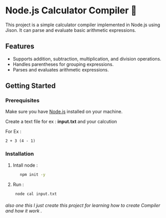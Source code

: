 # Node.js Calculator Compiler 🚀

This project is a simple calculator compiler implemented in Node.js using Jison. It can parse and evaluate basic arithmetic expressions.

## Features

- Supports addition, subtraction, multiplication, and division operations.
- Handles parentheses for grouping expressions.
- Parses and evaluates arithmetic expressions.

## Getting Started

### Prerequisites

Make sure you have [Node.js](https://nodejs.org/) installed on your machine.


Create a text file for ex : **input.txt** and your calcution


  For Ex :
    
    2 + 3 (4 - 1)
    
### Installation
   
1. Intall node :
   ```bash
      npm init -y
2. Run :
   ```bash
    node cal input.txt

###### also one this I just create this project for learning how to create Compiler and how it work .
